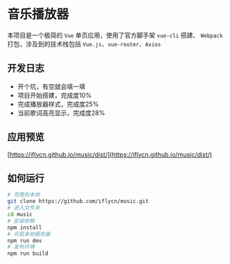 # 音乐播放器
本项目是一个极简的 `Vue` 单页应用，使用了官方脚手架 `vue-cli` 搭建、 `Webpack` 打包，涉及到的技术栈包括 `Vue.js`、`vue-router`、`Axios`

## 开发日志
- 开个坑，有空就会填一填
- 项目开始搭建，完成度10%
- 完成播放器样式，完成度25%
- 当前歌词高亮显示，完成度28%

## 应用预览
[https://iflycn.github.io/music/dist/](https://iflycn.github.io/music/dist/)

## 如何运行
``` bash
# 克隆到本地
git clone https://github.com/iflycn/music.git
# 进入文件夹
cd music
# 安装依赖
npm install
# 开启本地服务器
npm run dev
# 发布环境
npm run build
```
